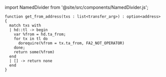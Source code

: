 import NamedDivider from '@site/src/components/NamedDivider.js';

<NamedDivider title="Code" width="1.5"/>

```archetype
function get_from_address(txs : list<transfer_arg>) : option<address> {
  match txs with
  | hd::tl -> begin
    var %from = hd.ta_from;
    for tx in tl do
      dorequire(%from = tx.ta_from, FA2_NOT_OPERATOR)
    done;
    return some(%from)
  end
  | [] -> return none
  end
}
```